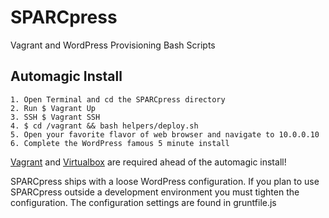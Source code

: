# SPARCpress
Va​grant and WordPress Pro​visioning Bash Scripts
## Automagic Install
	1. Open Terminal and cd the SPARCpress directory
	2. Run $ Vagrant Up
	3. SSH $ Vagrant SSH
	4. $ cd /vagrant && bash helpers/deploy.sh
	5. Open your favorite flavor of web browser and navigate to 10.0.0.10
	6. Complete the WordPress famous 5 minute install		
[Vagrant](https://www.vagrantup.com/downloads.html) and [Virtualbox](https://www.virtualbox.org/wiki/Downloads) are required ahead of the automagic install!

SPARCpress ships with a loose WordPress configuration. If you plan to use SPARCpress outside a development environment you must tighten the configuration. The configuration settings are found in gruntfile.js